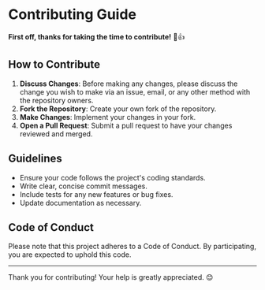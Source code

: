 # Contributing Guide

**First off, thanks for taking the time to contribute!** 🎉👍

## How to Contribute

1. **Discuss Changes**: Before making any changes, please discuss the change you wish to make via an issue, email, or any other method with the repository owners.
2. **Fork the Repository**: Create your own fork of the repository.
3. **Make Changes**: Implement your changes in your fork.
4. **Open a Pull Request**: Submit a pull request to have your changes reviewed and merged.

## Guidelines

- Ensure your code follows the project's coding standards.
- Write clear, concise commit messages.
- Include tests for any new features or bug fixes.
- Update documentation as necessary.

## Code of Conduct

Please note that this project adheres to a Code of Conduct. By participating, you are expected to uphold this code.

---

Thank you for contributing! Your help is greatly appreciated. 😊
